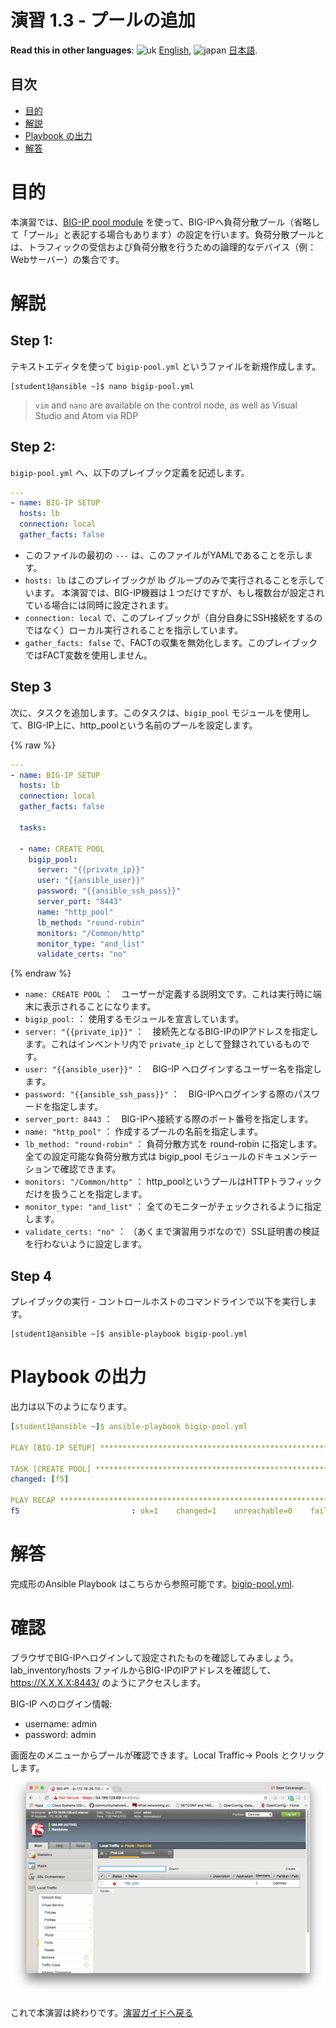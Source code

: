 # 演習 1.3 - プールの追加

**Read this in other languages**: ![uk](../../../images/uk.png) [English](README.md),  ![japan](../../../images/japan.png) [日本語](README.ja.md).

## 目次

- [目的](#目的)
- [解説](#解説)
- [Playbook の出力](#Playbookの出力)
- [解答](#解答)

# 目的

本演習では、[BIG-IP pool module](https://docs.ansible.com/ansible/latest/modules/bigip_pool_module.html) を使って、BIG-IPへ負荷分散プール（省略して「プール」と表記する場合もあります）の設定を行います。負荷分散プールとは、トラフィックの受信および負荷分散を行うための論理的なデバイス（例：Webサーバー）の集合です。

# 解説

## Step 1:

テキストエディタを使って `bigip-pool.yml` というファイルを新規作成します。

```
[student1@ansible ~]$ nano bigip-pool.yml
```

>`vim` and `nano` are available on the control node, as well as Visual Studio and Atom via RDP

## Step 2:

`bigip-pool.yml` へ、以下のプレイブック定義を記述します。

``` yaml
---
- name: BIG-IP SETUP
  hosts: lb
  connection: local
  gather_facts: false
```

- このファイルの最初の `---` は、このファイルがYAMLであることを示します。
- `hosts: lb` はこのプレイブックが lb グループのみで実行されることを示しています。 本演習では、BIG-IP機器は１つだけですが、もし複数台が設定されている場合には同時に設定されます。
- `connection: local` で、このプレイブックが（自分自身にSSH接続をするのではなく）ローカル実行されることを指示しています。
- `gather_facts: false` で、FACTの収集を無効化します。このプレイブックではFACT変数を使用しません。  

## Step 3

次に、タスクを追加します。このタスクは、`bigip_pool` モジュールを使用して、BIG-IP上に、http_poolという名前のプールを設定します。

{% raw %}
``` yaml
---
- name: BIG-IP SETUP
  hosts: lb
  connection: local
  gather_facts: false

  tasks:

  - name: CREATE POOL
    bigip_pool:
      server: "{{private_ip}}"
      user: "{{ansible_user}}"
      password: "{{ansible_ssh_pass}}"
      server_port: "8443"
      name: "http_pool"
      lb_method: "round-robin"
      monitors: "/Common/http"
      monitor_type: "and_list"
      validate_certs: "no"
```

{% endraw %}

- `name: CREATE POOL` ：　ユーザーが定義する説明文です。これは実行時に端末に表示されることになります。
- `bigip_pool:` ： 使用するモジュールを宣言しています。
- `server: "{{private_ip}}"` ：　接続先となるBIG-IPのIPアドレスを指定します。これはインベントリ内で `private_ip` として登録されているものです。
- `user: "{{ansible_user}}"` ：　BIG-IP へログインするユーザー名を指定します。
- `password: "{{ansible_ssh_pass}}"` ：　BIG-IPへログインする際のパスワードを指定します。
- `server_port: 8443` ：　BIG-IPへ接続する際のポート番号を指定します。
- `name: "http_pool"` ： 作成するプールの名前を指定します。
- `lb_method: "round-robin"`  ： 負荷分散方式を round-robin に指定します。全ての設定可能な負荷分散方式は bigip_pool モジュールのドキュメンテーションで確認できます。
- `monitors: "/Common/http"` ： http_poolというプールはHTTPトラフィックだけを扱うことを指定します。
- `monitor_type: "and_list"` ： 全てのモニターがチェックされるように指定します。
- `validate_certs: "no"` ： （あくまで演習用ラボなので）SSL証明書の検証を行わないように設定します。  

## Step 4

プレイブックの実行 - コントロールホストのコマンドラインで以下を実行します。

```
[student1@ansible ~]$ ansible-playbook bigip-pool.yml
```

# Playbook の出力

出力は以下のようになります。

```yaml
[student1@ansible ~]$ ansible-playbook bigip-pool.yml

PLAY [BIG-IP SETUP] ************************************************************

TASK [CREATE POOL] *************************************************************
changed: [f5]

PLAY RECAP *********************************************************************
f5                         : ok=1    changed=1    unreachable=0    failed=0
```

# 解答

完成形のAnsible Playbook はこちらから参照可能です。[bigip-pool.yml](./bigip-pool.yml).

# 確認

ブラウザでBIG-IPへログインして設定されたものを確認してみましょう。lab_inventory/hosts ファイルからBIG-IPのIPアドレスを確認して、https://X.X.X.X:8443/ のようにアクセスします。

BIG-IP へのログイン情報:
- username: admin
- password: admin

画面左のメニューからプールが確認できます。Local Traffic-> Pools とクリックします。
![f5pool](pool.png)

これで本演習は終わりです。[演習ガイドへ戻る](../README.ja.md)
